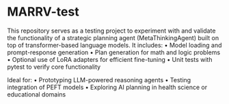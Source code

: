 # MARRV-test

This repository serves as a testing project to experiment with and validate the functionality of a strategic planning agent (MetaThinkingAgent) built on top of transformer-based language models. It includes:
	•	Model loading and prompt-response generation
	•	Plan generation for math and logic problems
	•	Optional use of LoRA adapters for efficient fine-tuning
	•	Unit tests with pytest to verify core functionality

Ideal for:
	•	Prototyping LLM-powered reasoning agents
	•	Testing integration of PEFT models
	•	Exploring AI planning in health science or educational domains
